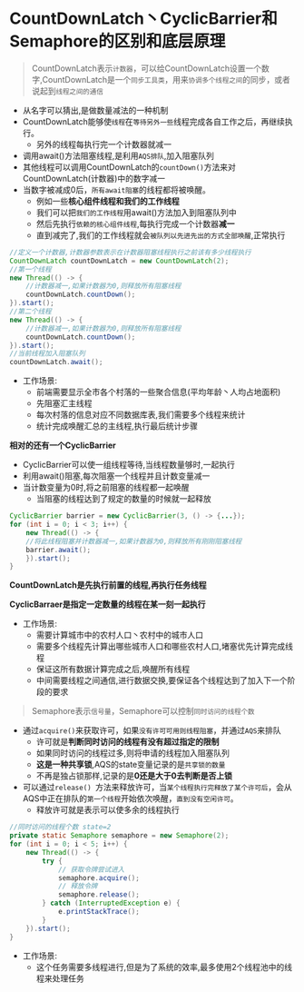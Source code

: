 # CountDownLatch丶CyclicBarrier和Semaphore的区别和底层原理

> CountDownLatch表示`计数器`，可以给CountDownLatch设置⼀个数字,CountDownLatch是一个`同步工具类`，用来`协调多个线程之间`的同步，或者说起到`线程之间的通信`

- 从名字可以猜出,是做数量减法的一种机制
- CountDownLatch能够使`线程`在`等待另外一些`线程完成各自工作之后，再继续执行。
  - 另外的线程每执行完一个计数器就减一
- 调⽤await()⽅法阻塞线程,是利⽤`AQS排队`,加入阻塞队列
- 其他线程可以调⽤CountDownLatch的`countDown()`⽅法来对 CountDownLatch(计数器)中的数字减⼀
- 当数字被减成0后，`所有await阻塞`的线程都将被唤醒。 
  - 例如一些**核心组件线程和我们的工作线程**
  - 我们可以把`我们的工作线程`用await()方法加入到阻塞队列中
  - 然后先执行`依赖的核心组件线程`,每执行完成一个计数器**减一**
  - 直到减完了,我们的工作线程就会`被队列以先进先出的方式全部唤醒`,正常执行

```java
//定义一个计数器,计数器参数表示在计数器阻塞线程执行之前该有多少线程执行
CountDownLatch countDownLatch = new CountDownLatch(2);
//第一个线程
new Thread(() -> {
    //计数器减一,如果计数器为0,则释放所有阻塞线程
    countDownLatch.countDown();
}).start();
//第二个线程
new Thread(() -> {
 	//计数器减一,如果计数器为0,则释放所有阻塞线程
    countDownLatch.countDown();
}).start();
//当前线程加入阻塞队列
countDownLatch.await();
```

- 工作场景: 
  - 前端需要显示全市各个村落的一些聚合信息(平均年龄丶人均占地面积)
  - 先阻塞汇主线程
  - 每次村落的信息对应不同数据库表,我们需要多个线程来统计
  - 统计完成唤醒汇总的主线程,执行最后统计步骤

**相对的还有一个CyclicBarrier**

- CyclicBarrier可以使一组线程等待,当线程数量够时,一起执行
- 利用await()阻塞,每次阻塞一个线程并且计数变量减一
- 当计数变量为0时,将之前阻塞的线程都一起唤醒
  - 当阻塞的线程达到了规定的数量的时候就一起释放

```java
CyclicBarrier barrier = new CyclicBarrier(3, () -> {...});
for (int i = 0; i < 3; i++) {
    new Thread(() -> {
 	//将此线程阻塞并计数器减一,如果计数器为0,则释放所有刚刚阻塞线程
    barrier.await();
	}).start();
}
```

**CountDownLatch是先执行前置的线程,再执行任务线程**

**CyclicBarraer是指定一定数量的线程在某一刻一起执行**

- 工作场景: 
  - 需要计算城市中的农村人口丶农村中的城市人口
  - 需要多个线程先计算出哪些城市人口和哪些农村人口,堵塞优先计算完成线程
  - 保证这所有数据计算完成之后,唤醒所有线程
  - 中间需要线程之间通信,进行数据交换,要保证各个线程达到了加入下一个阶段的要求

> Semaphore表示`信号量`，Semaphore可以控制`同时访问的线程个数`

- 通过`acquire()`来获取许可，如果`没有许可可⽤则线程阻塞`，并通过`AQS`来排队
  - 许可就是**判断同时访问的线程有没有超过指定的限制**
  - 如果同时访问的线程过多,则将申请的线程加入阻塞队列
  - **这是一种共享锁**,AQS的state变量记录的是`共享锁的数量`
  - 不再是独占锁那样,记录的是**0还是大于0去判断是否上锁**
- 可以通过`release() `⽅法来释放许可，当`某个线程执行完释放了某个许可后`，会从AQS中正在排队的`第⼀个线程`开始依次唤醒，`直到没有空闲许可`。 
  - 释放许可就是表示可以使多余的线程执行

```java
//同时访问的线程个数 state=2
private static Semaphore semaphore = new Semaphore(2);
for (int i = 0; i < 5; i++) {
    new Thread(() -> {
        try {
            // 获取令牌尝试进入
            semaphore.acquire();
            // 释放令牌
            semaphore.release();
        } catch (InterruptedException e) {
            e.printStackTrace();
        }
    }).start();
}
```

- 工作场景:
  - 这个任务需要多线程进行,但是为了系统的效率,最多使用2个线程池中的线程来处理任务